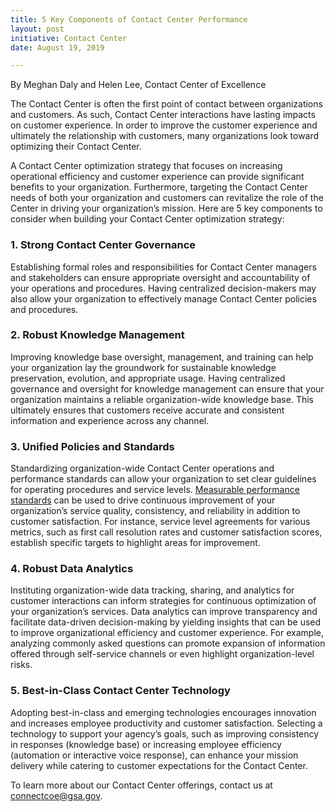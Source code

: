 ```yaml
---
title: 5 Key Components of Contact Center Performance
layout: post
initiative: Contact Center
date: August 19, 2019

---
```

By Meghan Daly and Helen Lee, Contact Center of Excellence

The Contact Center is often the first point of contact between organizations and customers. As such, Contact Center 
interactions have lasting impacts on customer experience. In order to improve the customer experience and ultimately the 
relationship with customers, many organizations look toward optimizing their Contact Center. 

A Contact Center optimization strategy that focuses on increasing operational efficiency and customer experience can provide significant benefits to your organization. Furthermore, targeting the Contact Center needs of both your organization and customers can revitalize the role of the Center in driving your organization’s mission. Here are 5 key components to consider when building your Contact Center optimization strategy: 

<h3>1. Strong Contact Center Governance</h3>

Establishing formal roles and responsibilities for Contact Center managers and stakeholders can ensure appropriate oversight 
and accountability of your operations and procedures. Having centralized decision-makers may also allow your organization to 
effectively manage Contact Center policies and procedures.

<h3>2. Robust Knowledge Management</h3>

Improving knowledge base oversight, management, and training can help your organization lay the groundwork for sustainable 
knowledge preservation, evolution, and appropriate usage. Having centralized governance and oversight for knowledge management 
can ensure that your organization maintains a reliable organization-wide knowledge base. This ultimately ensures that 
customers receive accurate and consistent information and experience across any channel. 

<h3>3. Unified Policies and Standards</h3>
Standardizing organization-wide Contact Center operations and performance standards can allow your organization to set clear 
guidelines for operating procedures and service levels. <a href="https://coe.gsa.gov/2019/05/28/cc-update-2.html">Measurable performance standards</a> can be used to drive continuous improvement of your organization’s service quality, consistency, 
and reliability in addition to customer satisfaction. For instance, service level agreements for various metrics, such as first call resolution rates and customer satisfaction scores, establish specific targets to highlight areas for improvement. 

<h3>4. Robust Data Analytics</h3>

Instituting organization-wide data tracking, sharing, and analytics for customer interactions can inform strategies for 
continuous optimization of your organization’s services. Data analytics can improve transparency and facilitate data-driven 
decision-making by yielding insights that can be used to improve organizational efficiency and customer experience. For 
example, analyzing commonly asked questions can promote expansion of information offered through self-service channels or 
even highlight organization-level risks. 

<h3>5. Best-in-Class Contact Center Technology</h3>

Adopting best-in-class and emerging technologies encourages innovation and increases employee productivity and customer 
satisfaction. Selecting a technology to support your agency’s goals, such as improving consistency in responses 
(knowledge base) or increasing employee efficiency (automation or interactive voice response), can enhance your mission 
delivery while catering to customer expectations for the Contact Center.

To learn more about our Contact Center offerings, contact us at <a href="mailto:connectcoe@gsa.gov">connectcoe@gsa.gov</a>. 
